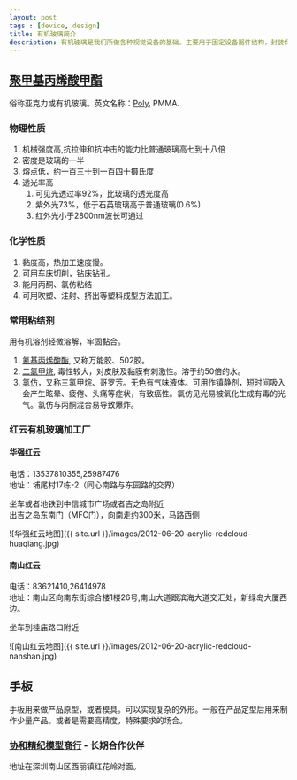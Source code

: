 ```yaml
---
layout: post
tags : [device, design]
title: 有机玻璃简介
description: 有机玻璃是我们所做各种视觉设备的基础。主要用于固定设备器件结构，封装保护光学空间，支撑用户界面，美化外观。为了更好的使用有机玻璃，在这里集中总结有机玻璃的各种性质。
---
```


## [聚甲基丙烯酸甲酯](http://zh.wikipedia.org/wiki/%E4%BA%9A%E5%85%8B%E5%8A%9B)
俗称亚克力或有机玻璃。英文名称：[Poly](http://tinyurl.com/6tuh9a9), PMMA.

### 物理性质   
1. 机械强度高,抗拉伸和抗冲击的能力比普通玻璃高七到十八倍  
2. 密度是玻璃的一半  
3. 熔点低，约一百三十到一百四十摄氏度 
4. 透光率高  
    1. 可见光透过率92%，比玻璃的透光度高
    2. 紫外光73%，低于石英玻璃高于普通玻璃(0.6%)
    3. 红外光小于2800nm波长可通过

### 化学性质    
1. 黏度高，热加工速度慢。
2. 可用车床切削，钻床钻孔。
3. 能用丙酮、氯仿粘结
4. 可用吹塑、注射、挤出等塑料成型方法加工。

### 常用粘结剂    
用有机溶剂轻微溶解，牢固黏合。  
1. [氰基丙烯酸酯](http://zh.wikipedia.org/wiki/%E6%B0%B0%E5%9F%BA%E4%B8%99%E7%83%AF%E9%85%B8%E9%85%AF), 又称万能胶、502胶。
2. [二氯甲烷](http://zh.wikipedia.org/wiki/%E4%BA%8C%E6%B0%AF%E7%94%B2%E7%83%B7), 毒性较大，对皮肤及黏膜有刺激性。溶于约50倍的水。
3. [氯仿](http://zh.wikipedia.org/wiki/%E6%B0%AF%E4%BB%BF)，又称三氯甲烷、哥罗芳。无色有气味液体。可用作镇静剂，短时间吸入会产生眩晕、疲倦、头痛等症状，有致癌性。氯仿见光易被氧化生成有毒的光气。氯仿与丙酮混合易导致爆炸。

### 红云有机玻璃加工厂  

#### 华强红云  
电话：13537810355,25987476  
地址：埔尾村17栋-2（同心南路与东园路的交界）
  
坐车或者地铁到中信城市广场或者吉之岛附近  
出吉之岛东南门（MFC门），向南走约300米，马路西侧  
  
![华强红云地图]({{ site.url }}/images/2012-06-20-acrylic-redcloud-huaqiang.jpg)

#### 南山红云

电话：83621410,26414978  
地址：南山区向南东街综合楼1楼26号,南山大道跟滨海大道交汇处，新绿岛大厦西边。  
  
坐车到桂庙路口附近  
  
![南山红云地图]({{ site.url }}/images/2012-06-20-acrylic-redcloud-nanshan.jpg)


## 手板

手板用来做产品原型，或者模具。可以实现复杂的外形。一般在产品定型后用来制作少量产品。或者是需要高精度，特殊要求的场合。

### [协和精纪模型商行](http://www.xiehejingji.com/index.asp) - 长期合作伙伴

地址在深圳南山区西丽镇红花岭对面。
